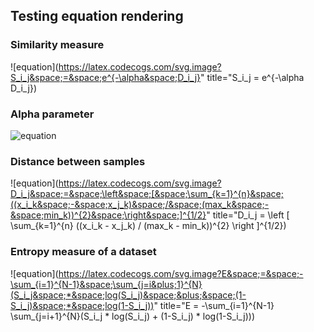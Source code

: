 
## Testing equation rendering

### Similarity measure

![equation](https://latex.codecogs.com/svg.image?S_i_j&space;=&space;e^{-\alpha&space;D_i_j}" title="S_i_j = e^{-\alpha D_i_j})

### Alpha parameter

![equation](https://latex.codecogs.com/svg.image?\alpha&space;=&space;-(ln&space;0.5)&space;/&space;D&space;)

### Distance between samples

![equation](https://latex.codecogs.com/svg.image?D_i_j&space;=&space;\left&space;[&space;\sum_{k=1}^{n}&space;((x_i_k&space;-&space;x_j_k)&space;/&space;(max_k&space;-&space;min_k))^{2}&space;\right&space;]^{1/2}" title="D_i_j = \left [ \sum_{k=1}^{n} ((x_i_k - x_j_k) / (max_k - min_k))^{2} \right ]^{1/2})

### Entropy measure of a dataset

![equation](https://latex.codecogs.com/svg.image?E&space;=&space;-\sum_{i=1}^{N-1}&space;\sum_{j=i&plus;1}^{N}(S_i_j&space;*&space;log(S_i_j)&space;&plus;&space;(1-S_i_j)&space;*&space;log(1-S_i_j))" title="E = -\sum_{i=1}^{N-1} \sum_{j=i+1}^{N}(S_i_j * log(S_i_j) + (1-S_i_j) * log(1-S_i_j)))
